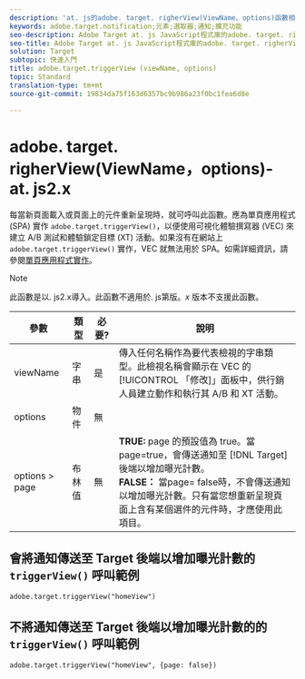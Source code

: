 ```yaml
---
description: 'at. js的adobe. target. righerView(ViewName、options)函數相關資訊。 '
keywords: adobe.target.notification;元素;選取器;通知;擴充功能
seo-description: Adobe Target at. js JavaScript程式庫的adobe. target. righerView(ViewName、選項)函數的相關資訊。
seo-title: Adobe Target at. js JavaScript程式庫的adobe. target. righerView(ViewName、選項)函數的相關資訊。
solution: Target
subtopic: 快速入門
title: adobe.target.triggerView (viewName, options)
topic: Standard
translation-type: tm+mt
source-git-commit: 19834da75f163d6357bc9b986a23f0bc1fea6d8e

---
```



# adobe. target. righerView(ViewName，options)- at. js2.x

每當新頁面載入或頁面上的元件重新呈現時，就可呼叫此函數。應為單頁應用程式 (SPA) 實作 `adobe.target.triggerView()`，以便使用可視化體驗撰寫器 (VEC) 來建立 A/B 測試和體驗鎖定目標 (XT) 活動。如果沒有在網站上 `adobe.target.triggerView()` 實作，VEC 就無法用於 SPA。如需詳細資訊，請參閱[單頁應用程式實作](/help/c-implementing-target/c-implementing-target-for-client-side-web/how-to-deployatjs/target-atjs-single-page-application.md)。

>[!NOTE]
>
>此函數是以. js2.x導入。此函數不適用於. js第版。*x* 版本不支援此函數。

| 參數 | 類型 | 必要? | 說明 |
| --- | --- | --- | --- |
| viewName | 字串 | 是 | 傳入任何名稱作為要代表檢視的字串類型。此檢視名稱會顯示在 VEC 的[!UICONTROL 「修改]」面板中，供行銷人員建立動作和執行其 A/B 和 XT 活動。 |
| options | 物件 | 無 |
| options &gt; page | 布林值 | 無 | **TRUE:** page 的預設值為 true。當 page=true，會傳送通知至 [!DNL Target] 後端以增加曝光計數。<br>**FALSE：** 當page= false時，不會傳送通知以增加曝光計數。只有當您想重新呈現頁面上含有某個選件的元件時，才應使用此項目。 |

## 會將通知傳送至 Target 後端以增加曝光計數的 `triggerView()` 呼叫範例

```
adobe.target.triggerView("homeView")
```

## 不將通知傳送至 Target 後端以增加曝光計數的的 `triggerView()` 呼叫範例

```
adobe.target.triggerView("homeView", {page: false})
```
